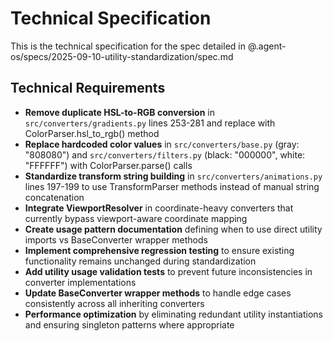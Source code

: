 # Technical Specification

This is the technical specification for the spec detailed in @.agent-os/specs/2025-09-10-utility-standardization/spec.md

## Technical Requirements

- **Remove duplicate HSL-to-RGB conversion** in `src/converters/gradients.py` lines 253-281 and replace with ColorParser.hsl_to_rgb() method
- **Replace hardcoded color values** in `src/converters/base.py` (gray: "808080") and `src/converters/filters.py` (black: "000000", white: "FFFFFF") with ColorParser.parse() calls
- **Standardize transform string building** in `src/converters/animations.py` lines 197-199 to use TransformParser methods instead of manual string concatenation
- **Integrate ViewportResolver** in coordinate-heavy converters that currently bypass viewport-aware coordinate mapping
- **Create usage pattern documentation** defining when to use direct utility imports vs BaseConverter wrapper methods
- **Implement comprehensive regression testing** to ensure existing functionality remains unchanged during standardization
- **Add utility usage validation tests** to prevent future inconsistencies in converter implementations
- **Update BaseConverter wrapper methods** to handle edge cases consistently across all inheriting converters
- **Performance optimization** by eliminating redundant utility instantiations and ensuring singleton patterns where appropriate